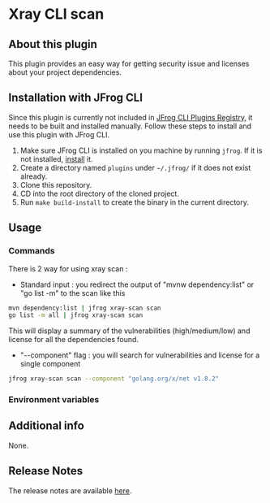 # Xray CLI scan

## About this plugin
This plugin provides an easy way for getting security issue and licenses about your project dependencies.


## Installation with JFrog CLI
Since this plugin is currently not included in [JFrog CLI Plugins Registry](https://github.com/jfrog/jfrog-cli-plugins-reg), it needs to be built and installed manually. Follow these steps to install and use this plugin with JFrog CLI.
1. Make sure JFrog CLI is installed on you machine by running ```jfrog```. If it is not installed, [install](https://jfrog.com/getcli/) it.
2. Create a directory named ```plugins``` under ```~/.jfrog/``` if it does not exist already.
3. Clone this repository.
4. CD into the root directory of the cloned project.
5. Run ```make build-install``` to create the binary in the current directory.

## Usage
### Commands
There is 2 way for using xray scan :
* Standard input : you redirect the output of "mvnw dependency:list" or "go list -m" to the scan like this
```bash
mvn dependency:list | jfrog xray-scan scan
go list -m all | jfrog xray-scan scan
```
This will display a summary of the vulnerabilities (high/medium/low) and license for all the dependencies found.

* "--component" flag : you will search for vulnerabilities and license for a single component
```bash
jfrog xray-scan scan --component "golang.org/x/net v1.8.2"
```


### Environment variables

## Additional info
None.

## Release Notes
The release notes are available [here](RELEASE.md).
